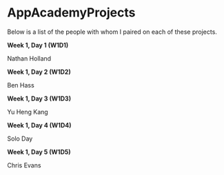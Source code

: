 AppAcademyProjects
==================
Below is a list of the people with whom I paired on each of these projects.

**Week 1, Day 1 (W1D1)**

Nathan Holland

**Week 1, Day 2 (W1D2)**

Ben Hass

**Week 1, Day 3 (W1D3)**

Yu Heng Kang

**Week 1, Day 4 (W1D4)**

Solo Day

**Week 1, Day 5 (W1D5)**

Chris Evans
